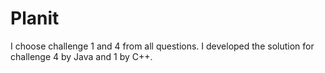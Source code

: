 # Planit
I choose challenge 1 and 4 from all questions. I developed the solution for challenge 4 by Java and 1 by C++.
